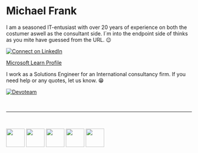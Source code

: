 # Michael Frank

I am a seasoned IT-entusiast with over 20 years of experience on both the costumer aswell as the consultant side.
I´m into the endpoint side of thinks as you mite have guessed from the URL. :wink:

[![Connect on LinkedIn](https://camo.githubusercontent.com/8f98e3b61b0da5c27840993910262b51ccea010d137c4ce6d2f17ce846a703df/68747470733a2f2f696d672e736869656c64732e696f2f62616467652f436f6e6e656374206f6e204c696e6b6564496e2d626c75653f7374796c653d666f722d7468652d6261646765266c6f676f3d6c696e6b6564696e266c6f676f436f6c6f723d7768697465 'LinkedIn: Michael Frank')](https://www.linkedin.com/in/michael-frank-26b86222b)

[Microsoft Learn Profile](https://learn.microsoft.com/en-us/users/michaelfrank-1121/credentials)

I work as a Solutions Engineer for an International consultancy firm. If you need help or any quotes, let us know. :grin:

[![Devoteam](https://www.devoteam.com/wp-content/themes/lsac-devoteam/assets/images/logo-devoteam.svg 'Devoteam')](https://mcloud.devoteam.com)

<p>&nbsp;</p>



---
<p>&nbsp;</p>
<p float="left">
<img src="https://learn.microsoft.com/media/learn/certification/badges/microsoft-certified-associate-badge.svg" width="50"/>
<img src="https://learn.microsoft.com/media/learn/certification/badges/microsoft-certified-fundamentals-badge.svg" width="50"/>
  <img src="https://learn.microsoft.com/en-us/media/profile/zero-state-applied-skills.svg?branch=main" width="50"/>
  <img src="https://learn.microsoft.com/media/learn/certification/badges/microsoft-certified-specialty-badge.svg" width="50"/>
  <img src="https://getnerdio.com/wp-content/uploads/2023/10/nme-200.jpg" width="50"/>
</p>
